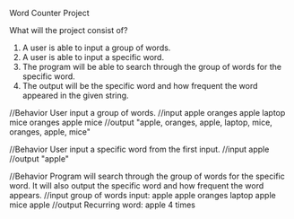 Word Counter Project

What will the project consist of?
1. A user is able to input a group of words.
2. A user is able to input a specific word.
3. The program will be able to search through the group of words for the specific word.
4. The output will be the specific word and how frequent the word appeared in the given string.

//Behavior
User input a group of words.
//input
apple oranges apple laptop mice oranges apple mice
//output
"apple, oranges, apple, laptop, mice, oranges, apple, mice"

//Behavior
User input a specific word from the first input.
//input
apple
//output
"apple"

//Behavior
Program will search through the group of words for the specific word. It will also output the specific word and how frequent the word appears.
//input
group of words input: apple apple oranges laptop apple mice apple
//output
Recurring word: apple 4 times
